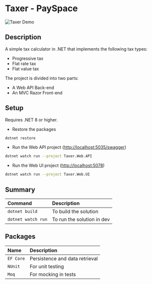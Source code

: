 # Taxer - PaySpace

![Taxer Demo](https://github.com/karagulamos/taxer/assets/16248072/b83abd9e-6bbd-494e-bbcb-c0537927d9ed)

## Description

A simple tax calculator in .NET that implements the following tax types:

* Progressive tax
* Flat rate tax
* Flat value tax

The project is divided into two parts:

* A Web API Back-end
* An MVC Razor Front-end

## Setup

Requires .NET 8 or higher.

* Restore the packages

```bash
dotnet restore
```

* Run the Web API project (<http://localhost:5035/swagger>)

```bash
dotnet watch run --project Taxer.Web.API 
```

* Run the Web UI project (<http://localhost:5078>)

```bash
dotnet watch run --project Taxer.Web.UI 
```

## Summary

| Command                       | Description                     |
| :---------------------------- | :------------------------------ |
| `dotnet build`                | To build the solution           |
| `dotnet watch run`            | To run the solution in dev      |

## Packages

| Name                  | Description                       |
| :-------------------- | :-------------------------------- |
| `EF Core`             | Persistence and data retrieval    |
| `NUnit`               | For unit testing                  |
| `Moq`                 | For mocking in tests              |
